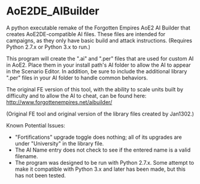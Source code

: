# AoE2DE_AIBuilder
A python executable remake of the Forgotten Empires AoE2 AI Builder that creates AoE2DE-compatible AI files. These files are intended for campaigns, as they only have basic build and attack instructions. (Requires Python 2.7.x or Python 3.x to run.)

This program will create the ".ai" and ".per" files that are used for custom AI in AoE2. Place them in your install path's AI folder to allow the AI to appear in the Scenario Editor. In addition, be sure to include the additional library ".per" files in your AI folder to handle common behaviors.

The original FE version of this tool, with the ability to scale units built by difficulty and to allow the AI to cheat, can be found here: http://www.forgottenempires.net/aibuilder/

(Original FE tool and original version of the library files created by Jan1302.)

Known Potential Issues:
- "Fortifications" upgrade toggle does nothing; all of its upgrades are under "University" in the library file.
- The AI Name entry does not check to see if the entered name is a valid filename.
- The program was designed to be run with Python 2.7.x. Some attempt to make it compatible with Python 3.x and later has been made, but this has not been tested.
